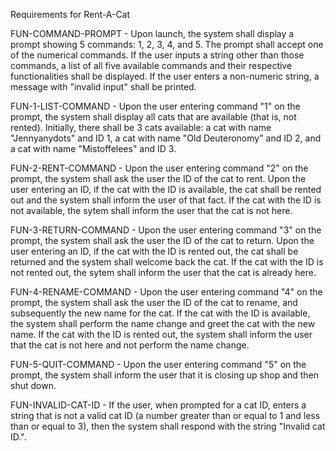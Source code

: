 Requirements for Rent-A-Cat

FUN-COMMAND-PROMPT - Upon launch, the system shall display a prompt showing 5 commands:
1, 2, 3, 4, and 5.  The prompt shall accept one of the numerical commands.  If
the user inputs a string other than those commands, a list of all five
available commands and their respective functionalities shall be displayed. 
If the user enters a non-numeric string, a message with "invalid input" shall
be printed.

FUN-1-LIST-COMMAND - Upon the user entering command "1" on the prompt, the
system shall display all cats that are available (that is, not rented).
Initially, there shall be 3 cats available: a cat with name "Jennyanydots" and
ID 1, a cat with name "Old Deuteronomy" and ID 2, and a cat with name
"Mistoffelees" and ID 3.

FUN-2-RENT-COMMAND - Upon the user entering command "2" on the prompt, the
system shall ask the user the ID of the cat to rent.  Upon the user entering an
ID, if the cat with the ID is available, the cat shall be rented out and the
system shall inform the user of that fact.  If the cat with the ID is not
available, the sytem shall inform the user that the cat is not here.

FUN-3-RETURN-COMMAND - Upon the user entering command "3" on the prompt, the
system shall ask the user the ID of the cat to return.  Upon the user entering
an ID, if the cat with the ID is rented out, the cat shall be returned and the
system shall welcome back the cat.  If the cat with the ID is not rented out,
the sytem shall inform the user that the cat is already here.

FUN-4-RENAME-COMMAND - Upon the user entering command "4" on the prompt, the
system shall ask the user the ID of the cat to rename, and subsequently the new
name for the cat.  If the cat with the ID is available, the system shall
perform the name change and greet the cat with the new name.  If the cat with
the ID is rented out, the system shall inform the user that the cat is not here
and not perform the name change.

FUN-5-QUIT-COMMAND - Upon the user entering command "5" on the prompt, the
system shall inform the user that it is closing up shop and then shut down.

FUN-INVALID-CAT-ID - If the user, when prompted for a cat ID, enters a string
that is not a valid cat ID (a number greater than or equal to 1 and less than
or equal to 3), then the system shall respond with the string "Invalid cat
ID.".

